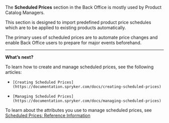 The **Scheduled Prices** section in the Back Office is mostly used by Product Catalog Managers.

This section is designed to import predefined product price schedules which are to be applied to existing products automatically.

The primary uses of scheduled prices are to automate price changes and enable Back Office users to prepare for major events beforehand.


---
**What’s next?**

To learn how to create and manage scheduled prices, see the following articles:

*     [Creating Scheduled Prices](https://documentation.spryker.com/docs/creating-scheduled-prices)
*     [Managing Scheduled Prices](https://documentation.spryker.com/docs/managing-scheduled-prices)

To learn about the attributes you use to manage scheduled prices, see [Scheduled Prices: Reference Information](https://documentation.spryker.com/docs/scheduled-prices-reference-information)
